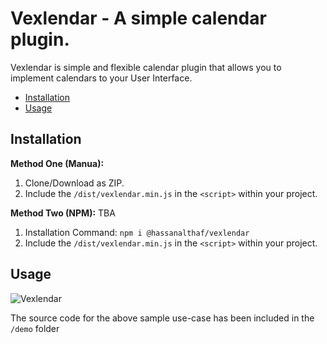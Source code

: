 # Vexlendar - A simple calendar plugin.

Vexlendar is simple and flexible calendar plugin that allows you to implement calendars to your User Interface.

- [Installation](#installation)
- [Usage](#usage)

## Installation

**Method One (Manua):** 

1. Clone/Download as ZIP. 
2. Include the `/dist/vexlendar.min.js` in the `<script>` within your project.

**Method Two (NPM):** TBA

1. Installation Command: `npm i @hassanalthaf/vexlendar`
2. Include the `/dist/vexlendar.min.js` in the `<script>` within your project.


## Usage

![Vexlendar](https://image.prntscr.com/image/QiRNaG8rTza4mnYYhNNNEA.png)

The source code for the above sample use-case has been included in the `/demo` folder